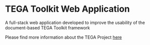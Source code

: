 # TEGA Toolkit Web Application
A full-stack web application developed to improve the usability of the document-based TEGA Toolkit framework

Please find more information about the TEGA Project [here](https://www.tega-project.eu/)
